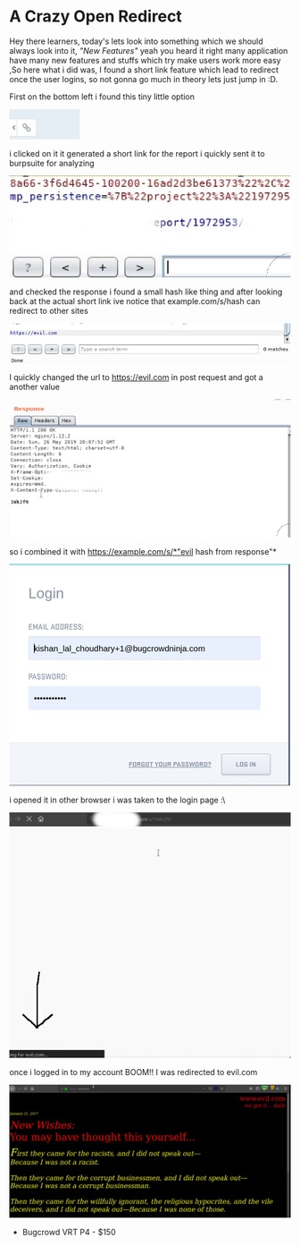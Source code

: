 # A Crazy Open Redirect 

Hey there learners, today's lets look into something which we should always look into it, *"New Features"* yeah you heard it right many application have many new features and stuffs which try make users work more easy ,So here what i did was, I found a short link feature which lead to redirect once the user logins, so not gonna go much in theory lets just jump in :D.

First on the bottom left i found this tiny little option 

![](1.png)

i clicked on it it generated a short link for the report i quickly sent it to burpsuite for analyzing 

![](2.png)

and checked the response i found a small hash like thing and after looking back at the actual short link ive notice that example.com/s/hash can redirect to other sites 

![](3.png)


I quickly changed the url to https://evil.com in post request and got a another value 

![](4.png)
 
so i combined it with https://example.com/s/*"evil hash from response"*

![](5.png)

i opened it in other browser i was taken to the login page  :\

![](6.png)

once i logged in to my account BOOM!! I was redirected to evil.com

![](7.png)

 * Bugcrowd VRT P4 - $150
